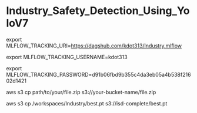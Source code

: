 # Industry_Safety_Detection_Using_YoloV7

export MLFLOW_TRACKING_URI=https://dagshub.com/kdot313/Industry.mlflow

export MLFLOW_TRACKING_USERNAME=kdot313

export MLFLOW_TRACKING_PASSWORD=d91b06fbd9b355c4da3eb05a4b538f21602d1421


aws s3 cp path/to/your/file.zip s3://your-bucket-name/file.zip

aws s3 cp /workspaces/Industry/best.pt s3://isd-complete/best.pt